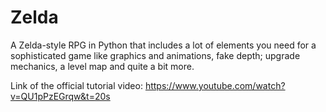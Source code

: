 # Zelda
A Zelda-style RPG in Python that includes a lot of elements you need for a sophisticated game like graphics and animations, fake depth; upgrade mechanics, a level map and quite a bit more. 

Link of the official tutorial video: https://www.youtube.com/watch?v=QU1pPzEGrqw&t=20s

